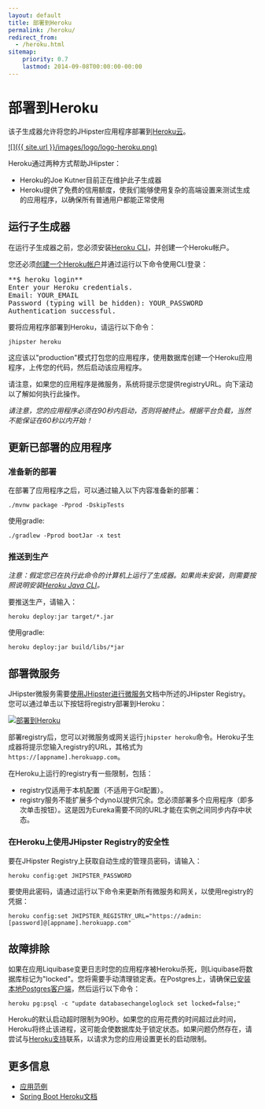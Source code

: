 ```yaml
---
layout: default
title: 部署到Heroku
permalink: /heroku/
redirect_from:
  - /heroku.html
sitemap:
    priority: 0.7
    lastmod: 2014-09-08T00:00:00-00:00
---
```


# 部署到Heroku

该子生成器允许将您的JHipster应用程序部署到[Heroku云](https://www.heroku.com/)。

[![]({{ site.url }}/images/logo/logo-heroku.png)](https://www.heroku.com/)

Heroku通过两种方式帮助JHipster：

- Heroku的Joe Kutner目前正在维护此子生成器
- Heroku提供了免费的信用额度，使我们能够使用复杂的高端设置来测试生成的应用程序，以确保所有普通用户都能正常使用

## 运行子生成器

在运行子生成器之前，您必须安装[Heroku CLI](https://cli.heroku.com/)，并创建一个Heroku帐户。

您还必须[创建一个Heroku帐户](http://signup.heroku.com/)并通过运行以下命令使用CLI登录：

<pre>**$ heroku login**
Enter your Heroku credentials.
Email: YOUR_EMAIL
Password (typing will be hidden): YOUR_PASSWORD
Authentication successful.
</pre>

要将应用程序部署到Heroku，请运行以下命令：

`jhipster heroku`

这应该以"production"模式打包您的应用程序，使用数据库创建一个Heroku应用程序，上传您的代码，然后启动该应用程序。

请注意，如果您的应用程序是微服务，系统将提示您提供registryURL。向下滚动以了解如何执行此操作。

_请注意，您的应用程序必须在90秒内启动，否则将被终止。根据平台负载，当然不能保证在60秒以内开始！_

## 更新已部署的应用程序

### 准备新的部署

在部署了应用程序之后，可以通过输入以下内容准备新的部署：

`./mvnw package -Pprod -DskipTests`

使用gradle:

`./gradlew -Pprod bootJar -x test`

### 推送到生产

_注意：假定您已在执行此命令的计算机上运行了生成器。如果尚未安装，则需要按照说明安装[Heroku Java CLI](https://devcenter.heroku.com/articles/deploying-executable-jar-files)。_

要推送生产，请输入：

`heroku deploy:jar target/*.jar`

使用gradle:

`heroku deploy:jar build/libs/*jar`

## 部署微服务

JHipster微服务需要[使用JHipster进行微服务](/microservices-architecture/)文档中所述的JHipster Registry。您可以通过单击以下按钮将registry部署到Heroku：

[![部署到Heroku](https://camo.githubusercontent.com/c0824806f5221ebb7d25e559568582dd39dd1170/68747470733a2f2f7777772e6865726f6b7563646e2e636f6d2f6465706c6f792f627574746f6e2e706e67)](https://dashboard.heroku.com/new?&template=https%3A%2F%2Fgithub.com%2Fjhipster%2Fjhipster-registry)

部署registry后，您可以对微服务或网关运行`jhipster heroku`命令。Heroku子生成器将提示您输入registry的URL，其格式为`https://[appname].herokuapp.com`。

在Heroku上运行的registry有一些限制，包括：

*   registry仅适用于本机配置（不适用于Git配置）。
*   registry服务不能扩展多个dyno以提供冗余。您必须部署多个应用程序（即多次单击按钮）。这是因为Eureka需要不同的URL才能在实例之间同步内存中状态。

### 在Heroku上使用JHipster Registry的安全性

要在JHipster Registry上获取自动生成的管理员密码，请输入：

`heroku config:get JHIPSTER_PASSWORD`

要使用此密码，请通过运行以下命令来更新所有微服务和网关，以使用registry的凭据：

`heroku config:set JHIPSTER_REGISTRY_URL="https://admin:[password]@[appname].herokuapp.com"`

## 故障排除

如果在应用Liquibase变更日志时您的应用程序被Heroku杀死，则Liquibase将数据库标记为"locked"。您将需要手动清理锁定表。在Postgres上，请确保[已安装本地Postgres客户端](https://devcenter.heroku.com/articles/heroku-postgresql#local-setup)，然后运行以下命令：

`heroku pg:psql -c "update databasechangeloglock set locked=false;"`

Heroku的默认启动超时限制为90秒。如果您的应用花费的时间超过此时间，Heroku将终止该进程，这可能会使数据库处于锁定状态。如果问题仍然存在，请尝试与[Heroku支持](http://help.heroku.com)联系，以请求为您的应用设置更长的启动限制。

## 更多信息

*   [应用范例](https://github.com/kissaten/jhipster-example)
*   [Spring Boot Heroku文档](http://docs.spring.io/spring-boot/docs/current/reference/html/cloud-deployment.html#cloud-deployment-heroku)

